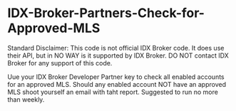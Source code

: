 # IDX-Broker-Partners-Check-for-Approved-MLS

Standard Disclaimer: This code is not official IDX Broker code. It does use their API, but in NO WAY is it supported by IDX Broker. DO NOT contact IDX Broker for any support of this code.

Uue your IDX Broker Developer Partner key to check all enabled accounts for an approved MLS. Should any enabled account NOT have an approved MLS shoot yourself an email with taht report. Suggested to run no more than weekly.
